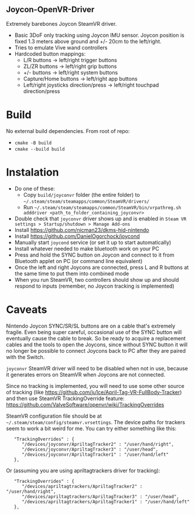 ## Joycon-OpenVR-Driver

Extremely barebones Joycon SteamVR driver.

* Basic 3DoF only tracking using Joycon IMU sensor. Joycon position is fixed 1.3 meters above ground and +/- 20cm to the left/right.
* Tries to emulate Vive wand controllers
* Hardcoded button mappings:
  * L/R buttons -> left/right trigger buttons
  * ZL/ZR buttons -> left/right grip buttons
  * +/- buttons -> left/right system buttons
  * Capture/Home buttons -> left/right app buttons
  * Left/right joysticks direction/press -> left/right touchpad direction/press

# Build

No external build dependencies. From root of repo:
  * `cmake -B build`
  * `cmake --build build`

# Instalation

* Do one of these:
  * Copy `build/joyconvr` folder (the entire folder) to `~/.steam/steam/steamapps/common/SteamVR/drivers/`
  * Run `~/.steam/steam/steamapps/common/SteamVR/bin/vrpathreg.sh adddriver <path_to_folder_containing_joyconvr>`
* Double check that `joyconvr` driver shows up and is enabled in `Steam VR settings > Startup/shutdown > Manage Add-ons`
* Install https://github.com/nicman23/dkms-hid-nintendo
* Install https://github.com/DanielOgorchock/joycond
* Manually start `joycond` service (or set it up to start automatically)
* Install whatever needed to make bluetooth work on your PC
* Press and hold the SYNC button on Joycon and connect to it from Bluetooth applet on PC (or command line equivalent)
* Once the left and right Joycons are connected, press L and R buttons at the same time to put them into combined mode
* When you run SteamVR, two controllers should show up and should respond to inputs (remember, no Joycon tracking is implemented)

# Caveats

Nintendo Joycon SYNC/SR/SL buttons are on a cable that's extremely fragile. Even being super careful, occasional use of the SYNC button will eventually cause the cable to break. So be ready to acquire a replacement cables and the tools to open the Joycons, since without SYNC button it will no longer be possible to connect Joycons back to PC after they are paired with the Switch.

`joyconvr` SteamVR driver will need to be disabled when not in use, because it generates errors on SteamVR when Joycons are not connected.

Since no tracking is implemented, you will need to use some other source of tracking (like https://github.com/ju1ce/April-Tag-VR-FullBody-Tracker) and then use SteamVR TrackingOverride feature: https://github.com/ValveSoftware/openvr/wiki/TrackingOverrides

SteamVR configuration file should be at `~/.steam/steam/config/steamvr.vrsettings`. The device paths for trackers seem to work a bit weird for me. You can try either something like this:
```
   "TrackingOverrides" : {
      "/devices/joyconvr/ApriltagTracker2" : "/user/hand/right",
      "/devices/joyconvr/ApriltagTracker3" : "/user/head",
      "/devices/joyconvr/ApriltagTracker1" : "/user/hand/left"
   },
```
Or (assuming you are using apriltagtrackers driver for tracking):
```
   "TrackingOverrides" : {
      "/devices/apriltagtrackers/ApriltagTracker2" : "/user/hand/right",
      "/devices/apriltagtrackers/ApriltagTracker3" : "/user/head",
      "/devices/apriltagtrackers/ApriltagTracker1" : "/user/hand/left"
   },
```

